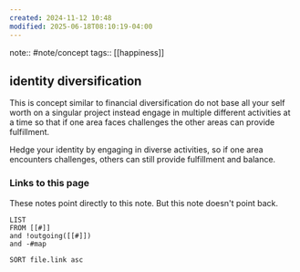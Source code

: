 ```yaml
---
created: 2024-11-12 10:48
modified: 2025-06-18T08:10:19-04:00
---
```

note:: #note/concept 
tags:: [[happiness]]
## identity diversification
This is concept similar to financial diversification do not base all your self worth on a singular project instead engage in multiple different activities at a time so that if one area faces challenges the other areas can provide fulfillment.

Hedge your identity by engaging in diverse activities, so if one area encounters challenges, others can still provide fulfillment and balance.

### Links to this page
These notes point directly to this note. But this note doesn't point back.
```dataview
LIST
FROM [[#]]
and !outgoing([[#]])
and -#map

SORT file.link asc
```
